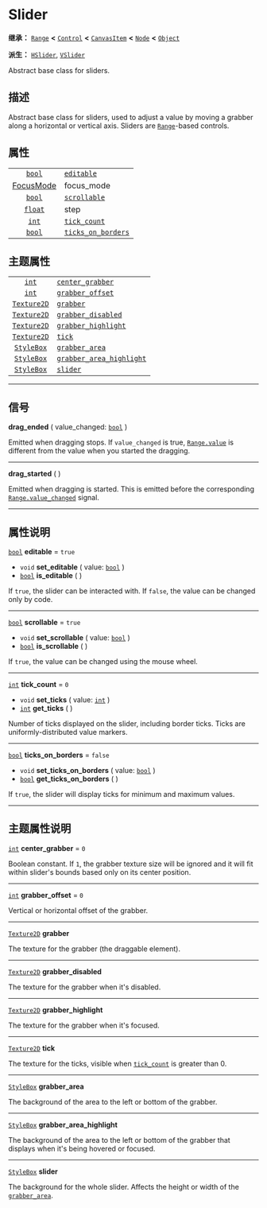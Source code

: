 <!-- ⚠ 请勿编辑本文件 ⚠ -->
<!-- 本文档使用脚本从 WeDot 引擎源码仓库生成。 -->
<!-- 生成脚本：https://github.com/WeDot-Engine/WeDot/tree/master/doc/tools/make_md.py； -->
<!-- 原文件：https://github.com/WeDot-Engine/WeDot/tree/master/doc/classes/Slider.xml。 -->

<div id="_class_slider"></div>

# Slider

**继承：** [`Range`](class_range.md) **<** [`Control`](class_control.md) **<** [`CanvasItem`](class_canvasitem.md) **<** [`Node`](class_node.md) **<** [`Object`](class_object.md)

**派生：** [`HSlider`](class_hslider.md), [`VSlider`](class_vslider.md)

Abstract base class for sliders.

## 描述

Abstract base class for sliders, used to adjust a value by moving a grabber along a horizontal or vertical axis. Sliders are [`Range`](class_range.md)-based controls.

## 属性

|||
|:-:|:--|
| [`bool`](class_bool.md)              | [`editable`](class_slider.md#class_slider_property_editable)                 | ``true``                                                                          |
| [FocusMode](#enum_control_focusmode) | focus_mode                                                                   | ``2`` (overrides [`Control`](class_control.md#class_control_property_focus_mode)) |
| [`bool`](class_bool.md)              | [`scrollable`](class_slider.md#class_slider_property_scrollable)             | ``true``                                                                          |
| [`float`](class_float.md)            | step                                                                         | ``1.0`` (overrides [`Range`](class_range.md#class_range_property_step))           |
| [`int`](class_int.md)                | [`tick_count`](class_slider.md#class_slider_property_tick_count)             | ``0``                                                                             |
| [`bool`](class_bool.md)              | [`ticks_on_borders`](class_slider.md#class_slider_property_ticks_on_borders) | ``false``                                                                         |

## 主题属性

|||
|:-:|:--|
| [`int`](class_int.md)             | [`center_grabber`](class_slider.md#class_slider_theme_constant_center_grabber)              | ``0`` |
| [`int`](class_int.md)             | [`grabber_offset`](class_slider.md#class_slider_theme_constant_grabber_offset)              | ``0`` |
| [`Texture2D`](class_texture2d.md) | [`grabber`](class_slider.md#class_slider_theme_icon_grabber)                                |       |
| [`Texture2D`](class_texture2d.md) | [`grabber_disabled`](class_slider.md#class_slider_theme_icon_grabber_disabled)              |       |
| [`Texture2D`](class_texture2d.md) | [`grabber_highlight`](class_slider.md#class_slider_theme_icon_grabber_highlight)            |       |
| [`Texture2D`](class_texture2d.md) | [`tick`](class_slider.md#class_slider_theme_icon_tick)                                      |       |
| [`StyleBox`](class_stylebox.md)   | [`grabber_area`](class_slider.md#class_slider_theme_style_grabber_area)                     |       |
| [`StyleBox`](class_stylebox.md)   | [`grabber_area_highlight`](class_slider.md#class_slider_theme_style_grabber_area_highlight) |       |
| [`StyleBox`](class_stylebox.md)   | [`slider`](class_slider.md#class_slider_theme_style_slider)                                 |       |

<!-- rst-class:: classref-section-separator -->

---

## 信号

<div id="_class_class_slider_signal_drag_ended"></div>

**drag_ended** ( value_changed: [`bool`](class_bool.md) ) <div id="class_slider_signal_drag_ended"></div>

Emitted when dragging stops. If `value_changed` is true, [`Range.value`](class_range.md#class_range_property_value) is different from the value when you started the dragging.

<!-- rst-class:: classref-item-separator -->

---

<div id="_class_class_slider_signal_drag_started"></div>

**drag_started** ( ) <div id="class_slider_signal_drag_started"></div>

Emitted when dragging is started. This is emitted before the corresponding [`Range.value_changed`](class_range.md#class_range_signal_value_changed) signal.

<!-- rst-class:: classref-section-separator -->

---

## 属性说明

<div id="_class_slider_property_editable"></div>

[`bool`](class_bool.md) **editable** = ``true`` <div id="class_slider_property_editable"></div>

- `void` **set_editable** ( value: [`bool`](class_bool.md) )
- [`bool`](class_bool.md) **is_editable** ( )

If `true`, the slider can be interacted with. If `false`, the value can be changed only by code.

<!-- rst-class:: classref-item-separator -->

---

<div id="_class_slider_property_scrollable"></div>

[`bool`](class_bool.md) **scrollable** = ``true`` <div id="class_slider_property_scrollable"></div>

- `void` **set_scrollable** ( value: [`bool`](class_bool.md) )
- [`bool`](class_bool.md) **is_scrollable** ( )

If `true`, the value can be changed using the mouse wheel.

<!-- rst-class:: classref-item-separator -->

---

<div id="_class_slider_property_tick_count"></div>

[`int`](class_int.md) **tick_count** = ``0`` <div id="class_slider_property_tick_count"></div>

- `void` **set_ticks** ( value: [`int`](class_int.md) )
- [`int`](class_int.md) **get_ticks** ( )

Number of ticks displayed on the slider, including border ticks. Ticks are uniformly-distributed value markers.

<!-- rst-class:: classref-item-separator -->

---

<div id="_class_slider_property_ticks_on_borders"></div>

[`bool`](class_bool.md) **ticks_on_borders** = ``false`` <div id="class_slider_property_ticks_on_borders"></div>

- `void` **set_ticks_on_borders** ( value: [`bool`](class_bool.md) )
- [`bool`](class_bool.md) **get_ticks_on_borders** ( )

If `true`, the slider will display ticks for minimum and maximum values.

<!-- rst-class:: classref-section-separator -->

---

## 主题属性说明

<div id="_class_slider_theme_constant_center_grabber"></div>

[`int`](class_int.md) **center_grabber** = ``0`` <div id="class_slider_theme_constant_center_grabber"></div>

Boolean constant. If `1`, the grabber texture size will be ignored and it will fit within slider's bounds based only on its center position.

<!-- rst-class:: classref-item-separator -->

---

<div id="_class_slider_theme_constant_grabber_offset"></div>

[`int`](class_int.md) **grabber_offset** = ``0`` <div id="class_slider_theme_constant_grabber_offset"></div>

Vertical or horizontal offset of the grabber.

<!-- rst-class:: classref-item-separator -->

---

<div id="_class_slider_theme_icon_grabber"></div>

[`Texture2D`](class_texture2d.md) **grabber** <div id="class_slider_theme_icon_grabber"></div>

The texture for the grabber (the draggable element).

<!-- rst-class:: classref-item-separator -->

---

<div id="_class_slider_theme_icon_grabber_disabled"></div>

[`Texture2D`](class_texture2d.md) **grabber_disabled** <div id="class_slider_theme_icon_grabber_disabled"></div>

The texture for the grabber when it's disabled.

<!-- rst-class:: classref-item-separator -->

---

<div id="_class_slider_theme_icon_grabber_highlight"></div>

[`Texture2D`](class_texture2d.md) **grabber_highlight** <div id="class_slider_theme_icon_grabber_highlight"></div>

The texture for the grabber when it's focused.

<!-- rst-class:: classref-item-separator -->

---

<div id="_class_slider_theme_icon_tick"></div>

[`Texture2D`](class_texture2d.md) **tick** <div id="class_slider_theme_icon_tick"></div>

The texture for the ticks, visible when [`tick_count`](class_slider.md#class_slider_property_tick_count) is greater than 0.

<!-- rst-class:: classref-item-separator -->

---

<div id="_class_slider_theme_style_grabber_area"></div>

[`StyleBox`](class_stylebox.md) **grabber_area** <div id="class_slider_theme_style_grabber_area"></div>

The background of the area to the left or bottom of the grabber.

<!-- rst-class:: classref-item-separator -->

---

<div id="_class_slider_theme_style_grabber_area_highlight"></div>

[`StyleBox`](class_stylebox.md) **grabber_area_highlight** <div id="class_slider_theme_style_grabber_area_highlight"></div>

The background of the area to the left or bottom of the grabber that displays when it's being hovered or focused.

<!-- rst-class:: classref-item-separator -->

---

<div id="_class_slider_theme_style_slider"></div>

[`StyleBox`](class_stylebox.md) **slider** <div id="class_slider_theme_style_slider"></div>

The background for the whole slider. Affects the height or width of the [`grabber_area`](class_slider.md#class_slider_theme_style_grabber_area).

[^virtual]: 本方法通常需要用户覆盖才能生效。
[^const]: 本方法无副作用，不会修改该实例的任何成员变量。
[^vararg]: 本方法除了能接受在此处描述的参数外，还能够继续接受任意数量的参数。
[^constructor]: 本方法用于构造某个类型。
[^static]: 调用本方法无需实例，可直接使用类名进行调用。
[^operator]: 本方法描述的是使用本类型作为左操作数的有效运算符。
[^bitfield]: 这个值是由下列位标志构成位掩码的整数。
[^void]: 无返回值。
